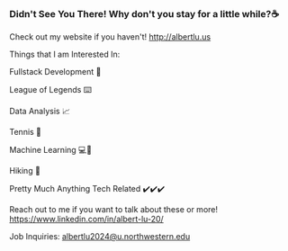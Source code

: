 ### Didn't See You There! Why don't you stay for a little while?☕

Check out my website if you haven't! http://albertlu.us



Things that I am Interested In:

Fullstack Development 🔗

League of Legends ⌨️ 

Data Analysis 📈

Tennis 🎾

Machine Learning 💻💪

Hiking 🥾

Pretty Much Anything Tech Related ✔️✔️✔️



Reach out to me if you want to talk about these or more! https://www.linkedin.com/in/albert-lu-20/

Job Inquiries: albertlu2024@u.northwestern.edu
<!--
**azlu20/azlu20** is a ✨ _special_ ✨ repository because its `README.md` (this file) appears on your GitHub profile.
Here are some ideas to get you started:

- 🔭 I’m currently working on ...
- 🌱 I’m currently learning ...
- 👯 I’m looking to collaborate on ...
- 🤔 I’m looking for help with ...
- 💬 Ask me about ...
- 📫 How to reach me: ...
- 😄 Pronouns: ...
- ⚡ Fun fact: ...
-->

